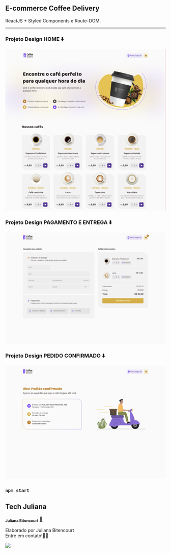 ## E-commerce Coffee Delivery 
ReactJS + Styled Components e Route-DOM.
<hr>

### Projeto Design HOME ⬇️
![image](https://raw.githubusercontent.com/techjuliana/Ecommerce-Coffee-Delivery/main/design/home.png)

### Projeto Design PAGAMENTO E ENTREGA ⬇️
![image](https://raw.githubusercontent.com/techjuliana/Ecommerce-Coffee-Delivery/main/design/pagamento.png)

### Projeto Design PEDIDO CONFIRMADO ⬇️
![image](https://raw.githubusercontent.com/techjuliana/Ecommerce-Coffee-Delivery/main/design/pedido.png)

### `npm start`

## Tech Juliana

<a href="https://www.linkedin.com/in/techjuliana">
 <sub><b>Juliana Bitencourt</b></sub></a>  <a href="https://www.linkedin.com/in/techjuliana" title="LinkedIn">🚀</a>

Elaborado por Juliana Bitencourt
<br> Entre em contato!👋🏽 </br>

 <div> 
  <a href="https://www.linkedin.com/in/techjuliana" target="_blank"><img src="https://img.shields.io/badge/-LinkedIn-%230077B5?style=for-the-badge&logo=linkedin&logoColor=white" target="_blank"></a> 
</div>

